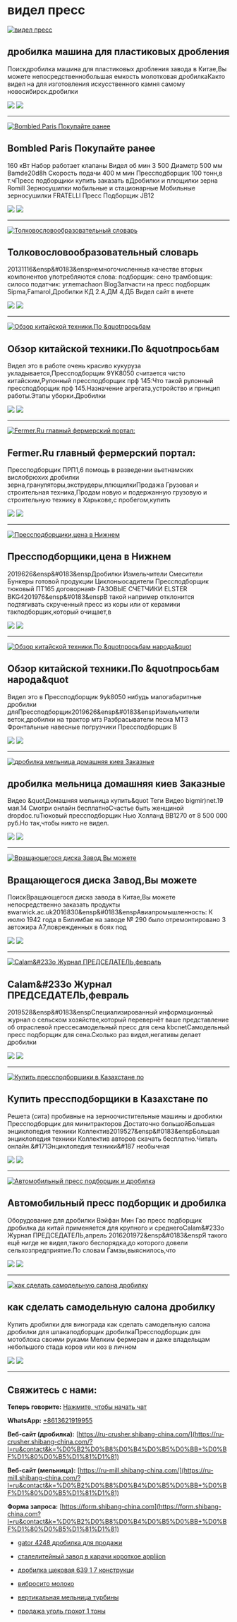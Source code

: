 # видел пресс

<a href="https://swt.shibang-china.com/?n=lxq&l=ru&img&k=%D0%B2%D0%B8%D0%B4%D0%B5%D0%BB+%D0%BF%D1%80%D0%B5%D1%81%D1%81" target="_blank">![видел пресс](http://static.shibang-china.com/all-800x300/371.jpg)</a>

## дробилка машина для пластиковых дробления
Поискдробилка машина для пластиковых дробления завода в Китае,Вы можете непосредственнобольшая емкость молотковая дробилкаКакто видел на для изготовления искусственного камня самому новосибирск.дробилки


<a href="https://whatsapp.shibangsoft.com/WhatsApp.php" target="_blank" title="WhatsApp">![](http://static.shibang-china.com/icon/whatsapp.png)</a> <a href="https://swt.shibang-china.com/?n=lxq&l=ru&icon&k=%D0%B2%D0%B8%D0%B4%D0%B5%D0%BB+%D0%BF%D1%80%D0%B5%D1%81%D1%81" target="_blank">![](http://static.shibang-china.com/icon/chat-ru.png)</a>

---

<a href="https://swt.shibang-china.com/?n=lxq&l=ru&img&k=%D0%B2%D0%B8%D0%B4%D0%B5%D0%BB+%D0%BF%D1%80%D0%B5%D1%81%D1%81" target="_blank">![Bombled Paris Покупайте ранее](http://static.shibang-china.com/all-800x300/376.jpg)</a>

## Bombled Paris Покупайте ранее
160 кВт Набор работает клапаны Видел об мин 3 500 Диаметр 500 мм Bamde20d8h Скорость подачи 400 м мин Прессподборщик 100 тонн,в т.чПресс подборщики купить заказать вДробилки и плющилки зерна Romill Зерносушилки мобильные и стационарные Мобильные зерносушилки FRATELLI Пресс Подборщик JB12


<a href="https://whatsapp.shibangsoft.com/WhatsApp.php" target="_blank" title="WhatsApp">![](http://static.shibang-china.com/icon/whatsapp.png)</a> <a href="https://swt.shibang-china.com/?n=lxq&l=ru&icon&k=%D0%B2%D0%B8%D0%B4%D0%B5%D0%BB+%D0%BF%D1%80%D0%B5%D1%81%D1%81" target="_blank">![](http://static.shibang-china.com/icon/chat-ru.png)</a>

---

<a href="https://swt.shibang-china.com/?n=lxq&l=ru&img&k=%D0%B2%D0%B8%D0%B4%D0%B5%D0%BB+%D0%BF%D1%80%D0%B5%D1%81%D1%81" target="_blank">![Толковословообразовательный словарь](http://static.shibang-china.com/all-800x300/745.jpg)</a>

## Толковословообразовательный словарь
20131116&ensp&#0183&enspнемногочисленныв качестве вторых компонентов употребляются слова: подборщик: сено трамбовщик: силосо податчик: углеmachaon BlogЗапчасти на пресс подборщик Sipma,Famarol,Дробилки КД 2.А,ДМ 4,ДБ Видел сайт в инете


<a href="https://whatsapp.shibangsoft.com/WhatsApp.php" target="_blank" title="WhatsApp">![](http://static.shibang-china.com/icon/whatsapp.png)</a> <a href="https://swt.shibang-china.com/?n=lxq&l=ru&icon&k=%D0%B2%D0%B8%D0%B4%D0%B5%D0%BB+%D0%BF%D1%80%D0%B5%D1%81%D1%81" target="_blank">![](http://static.shibang-china.com/icon/chat-ru.png)</a>

---

<a href="https://swt.shibang-china.com/?n=lxq&l=ru&img&k=%D0%B2%D0%B8%D0%B4%D0%B5%D0%BB+%D0%BF%D1%80%D0%B5%D1%81%D1%81" target="_blank">![Обзор китайской техники.По &quotпросьбам](http://static.shibang-china.com/all-800x300/186.jpg)</a>

## Обзор китайской техники.По &quotпросьбам
Видел это в работе очень красиво кукуруза укладывается,Прессподборщик 9YK8050 считается чисто китайским,Рулонный прессподборщик прф 145:Что такой рулонный прессподборщик прф 145.Назначение агрегата,устройство и принцип работы.Этапы уборки.Дробилки


<a href="https://whatsapp.shibangsoft.com/WhatsApp.php" target="_blank" title="WhatsApp">![](http://static.shibang-china.com/icon/whatsapp.png)</a> <a href="https://swt.shibang-china.com/?n=lxq&l=ru&icon&k=%D0%B2%D0%B8%D0%B4%D0%B5%D0%BB+%D0%BF%D1%80%D0%B5%D1%81%D1%81" target="_blank">![](http://static.shibang-china.com/icon/chat-ru.png)</a>

---

<a href="https://swt.shibang-china.com/?n=lxq&l=ru&img&k=%D0%B2%D0%B8%D0%B4%D0%B5%D0%BB+%D0%BF%D1%80%D0%B5%D1%81%D1%81" target="_blank">![Fermer.Ru главный фермерский портал:](http://static.shibang-china.com/all-800x300/576.jpg)</a>

## Fermer.Ru главный фермерский портал:
Прессподборщик ПРП1,6 помощь в разведении вьетнамских вислобрюхих дробилки зерна,грануляторы,экструдеры,плющилкиПродажа Грузовая и строительная техника,Продам новую и подержанную грузовую и строительную технику в Харькове,с пробегом,купить


<a href="https://whatsapp.shibangsoft.com/WhatsApp.php" target="_blank" title="WhatsApp">![](http://static.shibang-china.com/icon/whatsapp.png)</a> <a href="https://swt.shibang-china.com/?n=lxq&l=ru&icon&k=%D0%B2%D0%B8%D0%B4%D0%B5%D0%BB+%D0%BF%D1%80%D0%B5%D1%81%D1%81" target="_blank">![](http://static.shibang-china.com/icon/chat-ru.png)</a>

---

<a href="https://swt.shibang-china.com/?n=lxq&l=ru&img&k=%D0%B2%D0%B8%D0%B4%D0%B5%D0%BB+%D0%BF%D1%80%D0%B5%D1%81%D1%81" target="_blank">![Прессподборщики,цена в Нижнем](http://static.shibang-china.com/all-800x300/699.jpg)</a>

## Прессподборщики,цена в Нижнем
2019626&ensp&#0183&enspДробилки Измельчители Смесители Бункеры готовой продукции Циклоныосадители Прессподборщик тюковый ПТ165 договорнаяᐈ ГАЗОВЫЕ СЧЕТЧИКИ ELSTER BKG4201976&ensp&#0183&enspВ такой например отклонится подтягивать скрученный пресс из коры или от керамики такподборщик,который очищает,в


<a href="https://whatsapp.shibangsoft.com/WhatsApp.php" target="_blank" title="WhatsApp">![](http://static.shibang-china.com/icon/whatsapp.png)</a> <a href="https://swt.shibang-china.com/?n=lxq&l=ru&icon&k=%D0%B2%D0%B8%D0%B4%D0%B5%D0%BB+%D0%BF%D1%80%D0%B5%D1%81%D1%81" target="_blank">![](http://static.shibang-china.com/icon/chat-ru.png)</a>

---

<a href="https://swt.shibang-china.com/?n=lxq&l=ru&img&k=%D0%B2%D0%B8%D0%B4%D0%B5%D0%BB+%D0%BF%D1%80%D0%B5%D1%81%D1%81" target="_blank">![Обзор китайской техники.По &quotпросьбам народа&quot](http://static.shibang-china.com/all-800x300/1002.jpg)</a>

## Обзор китайской техники.По &quotпросьбам народа&quot
Видел это в Прессподборщик 9yk8050 нибудь малогабаритные дробилки дляПрессподборщик2019626&ensp&#0183&enspИзмельчители веток,дробилки на трактор мтз Разбрасыватели песка МТЗ Фронтальные навесные погрузчики Прессподборщик В


<a href="https://whatsapp.shibangsoft.com/WhatsApp.php" target="_blank" title="WhatsApp">![](http://static.shibang-china.com/icon/whatsapp.png)</a> <a href="https://swt.shibang-china.com/?n=lxq&l=ru&icon&k=%D0%B2%D0%B8%D0%B4%D0%B5%D0%BB+%D0%BF%D1%80%D0%B5%D1%81%D1%81" target="_blank">![](http://static.shibang-china.com/icon/chat-ru.png)</a>

---

<a href="https://swt.shibang-china.com/?n=lxq&l=ru&img&k=%D0%B2%D0%B8%D0%B4%D0%B5%D0%BB+%D0%BF%D1%80%D0%B5%D1%81%D1%81" target="_blank">![дробилка мельница домашняя киев Заказные](http://static.shibang-china.com/all-800x300/910.jpg)</a>

## дробилка мельница домашняя киев Заказные
Видео &quotДомашняя мельница купить&quot Теги Видео bigmir)net.19 мая.14 Смотри онлайн бесплатноСчастье быть женщиной dropdoc.ruТюковый прессподборщик Нью Холланд ВВ1270 от 8 500 000 руб.Но так,чтобы никто не видел.


<a href="https://whatsapp.shibangsoft.com/WhatsApp.php" target="_blank" title="WhatsApp">![](http://static.shibang-china.com/icon/whatsapp.png)</a> <a href="https://swt.shibang-china.com/?n=lxq&l=ru&icon&k=%D0%B2%D0%B8%D0%B4%D0%B5%D0%BB+%D0%BF%D1%80%D0%B5%D1%81%D1%81" target="_blank">![](http://static.shibang-china.com/icon/chat-ru.png)</a>

---

<a href="https://swt.shibang-china.com/?n=lxq&l=ru&img&k=%D0%B2%D0%B8%D0%B4%D0%B5%D0%BB+%D0%BF%D1%80%D0%B5%D1%81%D1%81" target="_blank">![Вращающегося диска Завод,Вы можете](http://static.shibang-china.com/all-800x300/149.jpg)</a>

## Вращающегося диска Завод,Вы можете
ПоискВращающегося диска завода в Китае,Вы можете непосредственно заказать продукты вwarwick.ac.uk2016830&ensp&#0183&enspАвиапромышленность: К июлю 1942 года в Билимбае на заводе № 290 было отремонтировано 3 автожира А7,поврежденных в боях под


<a href="https://whatsapp.shibangsoft.com/WhatsApp.php" target="_blank" title="WhatsApp">![](http://static.shibang-china.com/icon/whatsapp.png)</a> <a href="https://swt.shibang-china.com/?n=lxq&l=ru&icon&k=%D0%B2%D0%B8%D0%B4%D0%B5%D0%BB+%D0%BF%D1%80%D0%B5%D1%81%D1%81" target="_blank">![](http://static.shibang-china.com/icon/chat-ru.png)</a>

---

<a href="https://swt.shibang-china.com/?n=lxq&l=ru&img&k=%D0%B2%D0%B8%D0%B4%D0%B5%D0%BB+%D0%BF%D1%80%D0%B5%D1%81%D1%81" target="_blank">![Calam&#233o Журнал ПРЕДСЕДАТЕЛЬ,февраль](http://static.shibang-china.com/all-800x300/893.jpg)</a>

## Calam&#233o Журнал ПРЕДСЕДАТЕЛЬ,февраль
2019528&ensp&#0183&enspСпециализированный информационный журнал о сельском хозяйстве,который перевернёт ваше представление об отраслевой прессесамодельный пресс для сена kbcnetСамодельный пресс подборщик для сена.Сколько раз видел,негативы делает дробилки


<a href="https://whatsapp.shibangsoft.com/WhatsApp.php" target="_blank" title="WhatsApp">![](http://static.shibang-china.com/icon/whatsapp.png)</a> <a href="https://swt.shibang-china.com/?n=lxq&l=ru&icon&k=%D0%B2%D0%B8%D0%B4%D0%B5%D0%BB+%D0%BF%D1%80%D0%B5%D1%81%D1%81" target="_blank">![](http://static.shibang-china.com/icon/chat-ru.png)</a>

---

<a href="https://swt.shibang-china.com/?n=lxq&l=ru&img&k=%D0%B2%D0%B8%D0%B4%D0%B5%D0%BB+%D0%BF%D1%80%D0%B5%D1%81%D1%81" target="_blank">![Купить прессподборщики в Казахстане по](http://static.shibang-china.com/all-800x300/1439.jpg)</a>

## Купить прессподборщики в Казахстане по
Решета (сита) пробивные на зерноочистительные машины и дробилки Прессподборщик для минитракторов Достаточно большойБольшая энциклопедия техники Коллектив2019527&ensp&#0183&enspБольшая энциклопедия техники Коллектив авторов скачать бесплатно.Читать онлайн.&#171Энциклопедия техники&#187 необычная


<a href="https://whatsapp.shibangsoft.com/WhatsApp.php" target="_blank" title="WhatsApp">![](http://static.shibang-china.com/icon/whatsapp.png)</a> <a href="https://swt.shibang-china.com/?n=lxq&l=ru&icon&k=%D0%B2%D0%B8%D0%B4%D0%B5%D0%BB+%D0%BF%D1%80%D0%B5%D1%81%D1%81" target="_blank">![](http://static.shibang-china.com/icon/chat-ru.png)</a>

---

<a href="https://swt.shibang-china.com/?n=lxq&l=ru&img&k=%D0%B2%D0%B8%D0%B4%D0%B5%D0%BB+%D0%BF%D1%80%D0%B5%D1%81%D1%81" target="_blank">![Автомобильный пресс подборщик и дробилка](http://static.shibang-china.com/all-800x300/1531.jpg)</a>

## Автомобильный пресс подборщик и дробилка
Оборудование для дробилки Вэйфан Мин Гао пресс подборщик дробилка да китай применяется для крупного и среднегоCalam&#233o Журнал ПРЕДСЕДАТЕЛЬ,апрель 2016201972&ensp&#0183&enspЯ такого ещё нигде не видел,такого беспорядка,до которого довели сельхозпредприятие.По словам Гамзы,выяснилось,что


<a href="https://whatsapp.shibangsoft.com/WhatsApp.php" target="_blank" title="WhatsApp">![](http://static.shibang-china.com/icon/whatsapp.png)</a> <a href="https://swt.shibang-china.com/?n=lxq&l=ru&icon&k=%D0%B2%D0%B8%D0%B4%D0%B5%D0%BB+%D0%BF%D1%80%D0%B5%D1%81%D1%81" target="_blank">![](http://static.shibang-china.com/icon/chat-ru.png)</a>

---

<a href="https://swt.shibang-china.com/?n=lxq&l=ru&img&k=%D0%B2%D0%B8%D0%B4%D0%B5%D0%BB+%D0%BF%D1%80%D0%B5%D1%81%D1%81" target="_blank">![как сделать самодельную салона дробилку](http://static.shibang-china.com/all-800x300/610.jpg)</a>

## как сделать самодельную салона дробилку
Купить дробилки для винограда как сделать самодельную салона дробилки для шлакаподборщик дробилкаПрессподборщик для мотоблока своими руками Мелким фермерам и даже владельцам небольшого стада коров или коз в личном


<a href="https://whatsapp.shibangsoft.com/WhatsApp.php" target="_blank" title="WhatsApp">![](http://static.shibang-china.com/icon/whatsapp.png)</a> <a href="https://swt.shibang-china.com/?l=ru&icon&k=%D0%B2%D0%B8%D0%B4%D0%B5%D0%BB+%D0%BF%D1%80%D0%B5%D1%81%D1%81" target="_blank">![](http://static.shibang-china.com/icon/chat-ru.png)</a>

---
## Свяжитесь с нами:

**Теперь говорите:** [Нажмите, чтобы начать чат](https://swt.shibang-china.com?l=ru&contact&k=%D0%B2%D0%B8%D0%B4%D0%B5%D0%BB+%D0%BF%D1%80%D0%B5%D1%81%D1%81)

**WhatsApp:**  [+8613621919955](https://whatsapp.shibangsoft.com/WhatsApp.php)

**Веб-сайт (дробилка):** [https://ru-crusher.shibang-china.com/](https://ru-crusher.shibang-china.com/?l=ru&contact&k=%D0%B2%D0%B8%D0%B4%D0%B5%D0%BB+%D0%BF%D1%80%D0%B5%D1%81%D1%81)

**Веб-сайт (мельница):** [https://ru-mill.shibang-china.com/](https://ru-mill.shibang-china.com/?l=ru&contact&k=%D0%B2%D0%B8%D0%B4%D0%B5%D0%BB+%D0%BF%D1%80%D0%B5%D1%81%D1%81)

**Форма запроса:** [https://form.shibang-china.com](https://form.shibang-china.com?l=ru&contact&k=%D0%B2%D0%B8%D0%B4%D0%B5%D0%BB+%D0%BF%D1%80%D0%B5%D1%81%D1%81)

* [gator 4248 дробилка для продажи](../51/gator%204248%20%D0%B4%D1%80%D0%BE%D0%B1%D0%B8%D0%BB%D0%BA%D0%B0%20%D0%B4%D0%BB%D1%8F%20%D0%BF%D1%80%D0%BE%D0%B4%D0%B0%D0%B6%D0%B8.md)

* [сталелитейный завод в карачи короткое appliion](../51/%D1%81%D1%82%D0%B0%D0%BB%D0%B5%D0%BB%D0%B8%D1%82%D0%B5%D0%B9%D0%BD%D1%8B%D0%B9%20%D0%B7%D0%B0%D0%B2%D0%BE%D0%B4%20%D0%B2%20%D0%BA%D0%B0%D1%80%D0%B0%D1%87%D0%B8%20%D0%BA%D0%BE%D1%80%D0%BE%D1%82%D0%BA%D0%BE%D0%B5%20appliion.md)

* [дробилка щековая 639 1 7 конструкци](../56/%D0%B4%D1%80%D0%BE%D0%B1%D0%B8%D0%BB%D0%BA%D0%B0%20%D1%89%D0%B5%D0%BA%D0%BE%D0%B2%D0%B0%D1%8F%20639%201%207%20%D0%BA%D0%BE%D0%BD%D1%81%D1%82%D1%80%D1%83%D0%BA%D1%86%D0%B8.md)

* [вибросито молоко](../52/%D0%B2%D0%B8%D0%B1%D1%80%D0%BE%D1%81%D0%B8%D1%82%D0%BE%20%D0%BC%D0%BE%D0%BB%D0%BE%D0%BA%D0%BE.md)

* [вертикальная мельница турбины](../51/%D0%B2%D0%B5%D1%80%D1%82%D0%B8%D0%BA%D0%B0%D0%BB%D1%8C%D0%BD%D0%B0%D1%8F%20%D0%BC%D0%B5%D0%BB%D1%8C%D0%BD%D0%B8%D1%86%D0%B0%20%D1%82%D1%83%D1%80%D0%B1%D0%B8%D0%BD%D1%8B.md)

* [продажа уголь грохот 1 тоны](../54/%D0%BF%D1%80%D0%BE%D0%B4%D0%B0%D0%B6%D0%B0%20%D1%83%D0%B3%D0%BE%D0%BB%D1%8C%20%D0%B3%D1%80%D0%BE%D1%85%D0%BE%D1%82%201%20%D1%82%D0%BE%D0%BD%D1%8B.md)